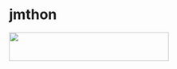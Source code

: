 # jmthon

<p align="left"><a href="https://heroku.com/deploy?template=https://github.com/kanse1/musi"> <img src="https://img.shields.io/badge/Deploy%20To%20Heroku-purple?style=for-the-badge&logo=heroku" width="320" height="58.45"/></a></p>
